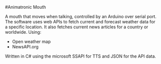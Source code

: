 #Animatronic Mouth

A mouth that moves when talking, controlled by an Arduino over serial port. 
The software uses web APIs to fetch current and forecast weather data for a specific location.
It also fetches current news articles for a country or worldwide.
Using:
- Open weather map
- NewsAPI.org

Written in C# using the microsoft SSAPI for TTS and JSON for the API data.
